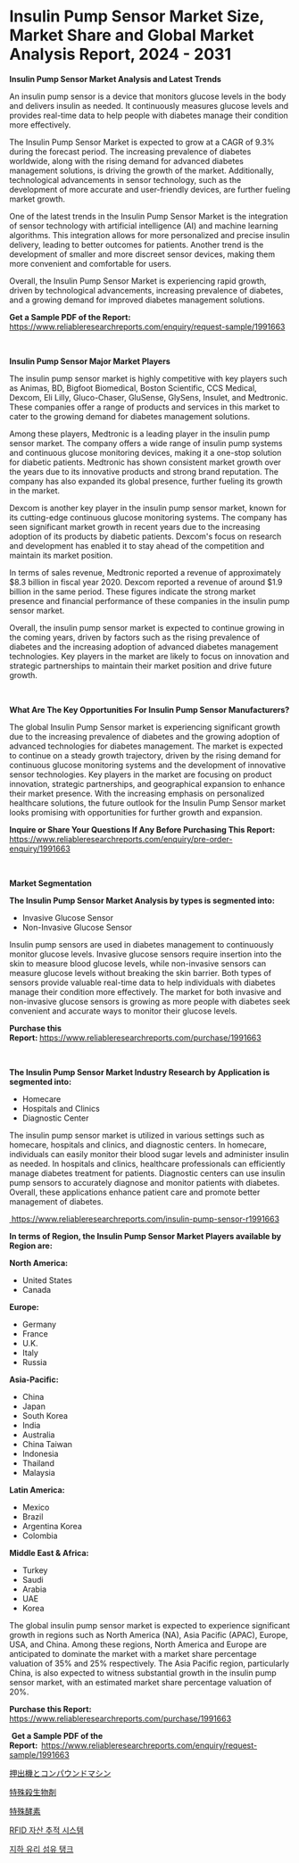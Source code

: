 <p><h1>Insulin Pump Sensor Market Size, Market Share and Global Market Analysis Report, 2024 - 2031</h1></p><p><strong>Insulin Pump Sensor Market Analysis and Latest Trends</strong></p>
<p><p>An insulin pump sensor is a device that monitors glucose levels in the body and delivers insulin as needed. It continuously measures glucose levels and provides real-time data to help people with diabetes manage their condition more effectively.</p><p>The Insulin Pump Sensor Market is expected to grow at a CAGR of 9.3% during the forecast period. The increasing prevalence of diabetes worldwide, along with the rising demand for advanced diabetes management solutions, is driving the growth of the market. Additionally, technological advancements in sensor technology, such as the development of more accurate and user-friendly devices, are further fueling market growth.</p><p>One of the latest trends in the Insulin Pump Sensor Market is the integration of sensor technology with artificial intelligence (AI) and machine learning algorithms. This integration allows for more personalized and precise insulin delivery, leading to better outcomes for patients. Another trend is the development of smaller and more discreet sensor devices, making them more convenient and comfortable for users.</p><p>Overall, the Insulin Pump Sensor Market is experiencing rapid growth, driven by technological advancements, increasing prevalence of diabetes, and a growing demand for improved diabetes management solutions.</p></p>
<p><strong>Get a Sample PDF of the Report:&nbsp;</strong> <a href="https://www.reliableresearchreports.com/enquiry/request-sample/1991663">https://www.reliableresearchreports.com/enquiry/request-sample/1991663</a></p>
<p>&nbsp;</p>
<p><strong>Insulin Pump Sensor Major Market Players</strong></p>
<p><p>The insulin pump sensor market is highly competitive with key players such as Animas, BD, Bigfoot Biomedical, Boston Scientific, CCS Medical, Dexcom, Eli Lilly, Gluco-Chaser, GluSense, GlySens, Insulet, and Medtronic. These companies offer a range of products and services in this market to cater to the growing demand for diabetes management solutions.</p><p>Among these players, Medtronic is a leading player in the insulin pump sensor market. The company offers a wide range of insulin pump systems and continuous glucose monitoring devices, making it a one-stop solution for diabetic patients. Medtronic has shown consistent market growth over the years due to its innovative products and strong brand reputation. The company has also expanded its global presence, further fueling its growth in the market.</p><p>Dexcom is another key player in the insulin pump sensor market, known for its cutting-edge continuous glucose monitoring systems. The company has seen significant market growth in recent years due to the increasing adoption of its products by diabetic patients. Dexcom's focus on research and development has enabled it to stay ahead of the competition and maintain its market position.</p><p>In terms of sales revenue, Medtronic reported a revenue of approximately $8.3 billion in fiscal year 2020. Dexcom reported a revenue of around $1.9 billion in the same period. These figures indicate the strong market presence and financial performance of these companies in the insulin pump sensor market.</p><p>Overall, the insulin pump sensor market is expected to continue growing in the coming years, driven by factors such as the rising prevalence of diabetes and the increasing adoption of advanced diabetes management technologies. Key players in the market are likely to focus on innovation and strategic partnerships to maintain their market position and drive future growth.</p></p>
<p>&nbsp;</p>
<p><strong>What Are The Key Opportunities For Insulin Pump Sensor Manufacturers?</strong></p>
<p><p>The global Insulin Pump Sensor market is experiencing significant growth due to the increasing prevalence of diabetes and the growing adoption of advanced technologies for diabetes management. The market is expected to continue on a steady growth trajectory, driven by the rising demand for continuous glucose monitoring systems and the development of innovative sensor technologies. Key players in the market are focusing on product innovation, strategic partnerships, and geographical expansion to enhance their market presence. With the increasing emphasis on personalized healthcare solutions, the future outlook for the Insulin Pump Sensor market looks promising with opportunities for further growth and expansion.</p></p>
<p><strong>Inquire or Share Your Questions If Any Before Purchasing This Report:</strong> <a href="https://www.reliableresearchreports.com/enquiry/pre-order-enquiry/1991663">https://www.reliableresearchreports.com/enquiry/pre-order-enquiry/1991663</a></p>
<p>&nbsp;</p>
<p><strong>Market Segmentation</strong></p>
<p><strong>The Insulin Pump Sensor Market Analysis by types is segmented into:</strong></p>
<p><ul><li>Invasive Glucose Sensor</li><li>Non-Invasive Glucose Sensor</li></ul></p>
<p><p>Insulin pump sensors are used in diabetes management to continuously monitor glucose levels. Invasive glucose sensors require insertion into the skin to measure blood glucose levels, while non-invasive sensors can measure glucose levels without breaking the skin barrier. Both types of sensors provide valuable real-time data to help individuals with diabetes manage their condition more effectively. The market for both invasive and non-invasive glucose sensors is growing as more people with diabetes seek convenient and accurate ways to monitor their glucose levels.</p></p>
<p><strong>Purchase this Report:&nbsp;</strong><a href="https://www.reliableresearchreports.com/purchase/1991663">https://www.reliableresearchreports.com/purchase/1991663</a></p>
<p>&nbsp;</p>
<p><strong>The Insulin Pump Sensor Market Industry Research by Application is segmented into:</strong></p>
<p><ul><li>Homecare</li><li>Hospitals and Clinics</li><li>Diagnostic Center</li></ul></p>
<p><p>The insulin pump sensor market is utilized in various settings such as homecare, hospitals and clinics, and diagnostic centers. In homecare, individuals can easily monitor their blood sugar levels and administer insulin as needed. In hospitals and clinics, healthcare professionals can efficiently manage diabetes treatment for patients. Diagnostic centers can use insulin pump sensors to accurately diagnose and monitor patients with diabetes. Overall, these applications enhance patient care and promote better management of diabetes.</p></p>
<p><a href="https://www.reliableresearchreports.com/insulin-pump-sensor-r1991663">&nbsp;https://www.reliableresearchreports.com/insulin-pump-sensor-r1991663</a></p>
<p><strong>In terms of Region, the Insulin Pump Sensor Market Players available by Region are:</strong></p>
<p>
    <p> <strong> North America: </strong>
        <ul>
            <li>United States</li>
            <li>Canada</li>
        </ul>
        </p> 
    <p> <strong> Europe: </strong>
        <ul>
            <li>Germany</li>
            <li>France</li>
            <li>U.K.</li>
            <li>Italy</li>
            <li>Russia</li>
        </ul>
        </p> 
    <p> <strong> Asia-Pacific: </strong>
        <ul>
            <li>China</li>
            <li>Japan</li>
            <li>South Korea</li>
            <li>India</li>
            <li>Australia</li>
            <li>China Taiwan</li>
            <li>Indonesia</li>
            <li>Thailand</li>
            <li>Malaysia</li>
        </ul>
        </p> 
    <p> <strong> Latin America: </strong>
        <ul>
            <li>Mexico</li>
            <li>Brazil</li>
            <li>Argentina Korea</li>
            <li>Colombia</li>
        </ul>
        </p> 
    <p> <strong> Middle East & Africa: </strong>
        <ul>
            <li>Turkey</li>
            <li>Saudi</li>
            <li>Arabia</li>
            <li>UAE</li>
            <li>Korea</li>
        </ul>
    </p>
    </p>
<p><p>The global insulin pump sensor market is expected to experience significant growth in regions such as North America (NA), Asia Pacific (APAC), Europe, USA, and China. Among these regions, North America and Europe are anticipated to dominate the market with a market share percentage valuation of 35% and 25% respectively. The Asia Pacific region, particularly China, is also expected to witness substantial growth in the insulin pump sensor market, with an estimated market share percentage valuation of 20%.</p></p>
<p><strong>Purchase this Report: </strong><a href="https://www.reliableresearchreports.com/purchase/1991663">https://www.reliableresearchreports.com/purchase/1991663</a></p>
<p>&nbsp;<strong>Get a Sample PDF of the Report:&nbsp;&nbsp;</strong><a href="https://www.reliableresearchreports.com/enquiry/request-sample/1991663">https://www.reliableresearchreports.com/enquiry/request-sample/1991663</a></p>
<p><strong></strong></p>
<p><p><a href="https://medium.com/@thomasbaker655/%E6%8A%BC%E5%87%BA%E3%81%97%E6%A9%9F%E3%81%A8%E3%82%B3%E3%83%B3%E3%83%91%E3%82%A6%E3%83%B3%E3%83%87%E3%82%A3%E3%83%B3%E3%82%B0%E6%A9%9F%E5%B8%82%E5%A0%B4-2031%E5%B9%B4%E3%81%BE%E3%81%A7%E3%81%AE%E3%83%88%E3%83%AC%E3%83%B3%E3%83%89-%E4%BA%88%E6%B8%AC-%E7%AB%B6%E4%BA%89%E5%88%86%E6%9E%90-e2fd11ec40da">押出機とコンパウンドマシン</a></p><p><a href="https://github.com/zoetazuur/Market-Research-Report-List-1/blob/main/263136248205.md">特殊殺生物剤</a></p><p><a href="https://github.com/VinceMarvin1/Market-Research-Report-List-1/blob/main/476301348206.md">特殊酵素</a></p><p><a href="https://medium.com/@fly879567/rfid-%EC%9E%90%EC%82%B0-%EC%B6%94%EC%A0%81-%EC%8B%9C%EC%8A%A4%ED%85%9C-%EC%8B%9C%EC%9E%A5-%ED%86%B5%EC%B0%B0-%EC%8B%9C%EC%9E%A5-%ED%8A%B8%EB%A0%8C%EB%93%9C-%EC%84%B1%EC%9E%A5-2024%EB%85%84%EB%B6%80%ED%84%B0-2031%EB%85%84%EA%B9%8C%EC%A7%80-%EC%98%88%EC%83%81%EB%90%9C-%EC%98%88%EC%B8%A1-676b6dcf2f4d">RFID 자산 추적 시스템</a></p><p><a href="https://medium.com/@monserratemohr/%EC%A7%80%ED%95%98-%EC%9C%A0%EB%A6%AC%EC%84%AC%EC%9C%A0-%ED%83%B1%ED%81%AC-%EC%8B%9C%EC%9E%A5-%EC%A0%84%EB%A7%9D-%EC%82%B0%EC%97%85-%EA%B0%9C%EC%9A%94-%EB%B0%8F-%EC%98%88%EC%B8%A1-2024%EB%85%84%EB%B6%80%ED%84%B0-2031%EB%85%84%EA%B9%8C%EC%A7%80-c59578e6f519">지하 유리 섬유 탱크</a></p></p>